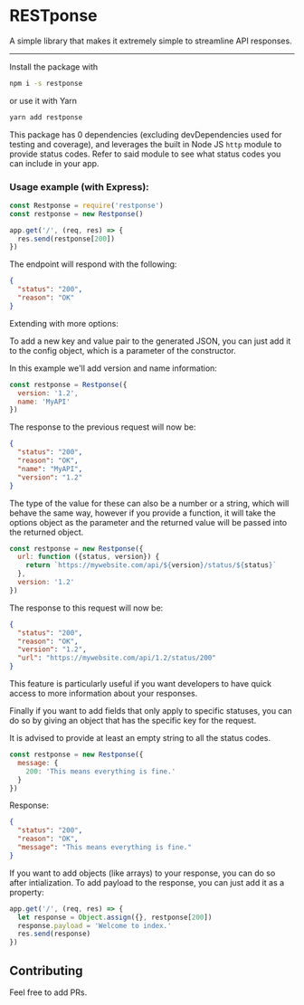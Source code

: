 # RESTponse
A simple library that makes it extremely simple to streamline API responses.
___

Install the package with

```sh
npm i -s restponse
```

or use it with Yarn

```sh
yarn add restponse
```

This package has 0 dependencies (excluding devDependencies used for testing and coverage), and leverages the built in Node JS `http` module to provide status codes. Refer to said module to see what status codes you can include in your app.

### Usage example (with Express):

```js
const Restponse = require('restponse')
const restponse = new Restponse()

app.get('/', (req, res) => {
  res.send(restponse[200])
})
```

The endpoint will respond with the following:

```json
{
  "status": "200",
  "reason": "OK"
}
```

Extending with more options:

To add a new key and value pair to the generated JSON, you can just add it to the config object, which is a parameter of the constructor.

In this example we'll add version and name information:

```js
const restponse = Restponse({
  version: '1.2',
  name: 'MyAPI'
})
```

The response to the previous request will now be:

```json
{
  "status": "200",
  "reason": "OK",
  "name": "MyAPI",
  "version": "1.2"
}
```

The type of the value for these can also be a number or a string, which will behave the same way, however if you provide a function, it will take the options object as the parameter and the returned value will be passed into the returned object.


```js
const restponse = new Restponse({
  url: function ({status, version}) {
    return `https://mywebsite.com/api/${version}/status/${status}`
  },
  version: '1.2'
})
```

The response to this request will now be:

```json
{
  "status": "200",
  "reason": "OK",
  "version": "1.2",
  "url": "https://mywebsite.com/api/1.2/status/200"
}
```

This feature is particularly useful if you want developers to have quick access to more information about your responses.

Finally if you want to add fields that only apply to specific statuses, you can do so by giving an object that has the specific key for the request.

It is advised to provide at least an empty string to all the status codes.

```js
const restponse = new Restponse({
  message: {
    200: 'This means everything is fine.'
  }
})
```

Response:

```json
{
  "status": "200",
  "reason": "OK",
  "message": "This means everything is fine."
}
```

If you want to add objects (like arrays) to your response, you can do so after intialization. To add payload to the response, you can just add it as a property:

```js
app.get('/', (req, res) => {
  let response = Object.assign({}, restponse[200])
  response.payload = 'Welcome to index.'
  res.send(response)
})
```

## Contributing

Feel free to add PRs.
